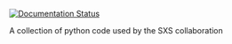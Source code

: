 [![Documentation Status](https://readthedocs.org/projects/sxs/badge/?version=latest)](https://sxs.readthedocs.io/en/latest/?badge=latest)

A collection of python code used by the SXS collaboration
